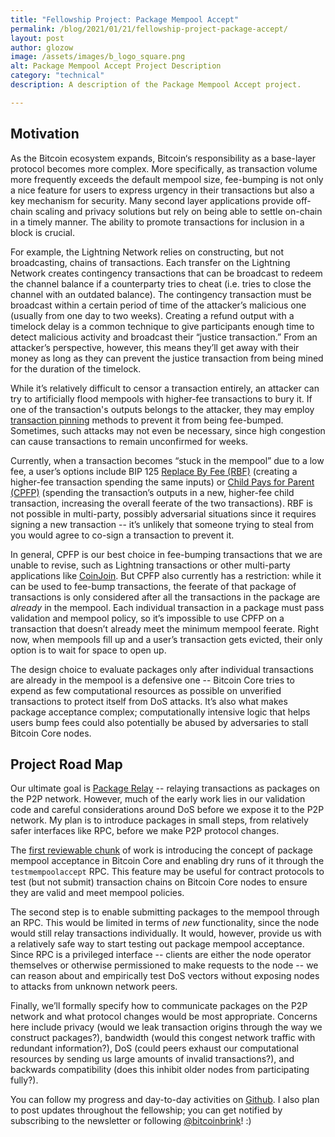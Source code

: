 ```yaml
---
title: "Fellowship Project: Package Mempool Accept"
permalink: /blog/2021/01/21/fellowship-project-package-accept/
layout: post
author: glozow
image: /assets/images/b_logo_square.png
alt: Package Mempool Accept Project Description 
category: "technical"
description: A description of the Package Mempool Accept project.

---
```


## Motivation

As the Bitcoin ecosystem expands, Bitcoin‘s responsibility as a base-layer
protocol becomes more complex. More specifically, as transaction volume more
frequently exceeds the default mempool size, fee-bumping is not only a nice
feature for users to express urgency in their transactions but also a key
mechanism for security. Many second layer applications provide off-chain
scaling and privacy solutions but rely on being able to settle on-chain in a
timely manner. The ability to promote transactions for inclusion in a block is
crucial.

For example, the Lightning Network relies on constructing, but not
broadcasting, chains of transactions. Each transfer on the Lightning Network
creates contingency transactions that can be broadcast to redeem the channel
balance if a counterparty tries to cheat (i.e. tries to close the channel with
an outdated balance). The contingency transaction must be broadcast within a
certain period of time of the attacker’s malicious one (usually from one day to
two weeks). Creating a refund output with a timelock delay is a common
technique to give participants enough time to detect malicious activity and
broadcast their “justice transaction.” From an attacker’s perspective, however,
this means they’ll get away with their money as long as they can prevent the
justice transaction from being mined for the duration of the timelock.

While it’s relatively difficult to censor a transaction entirely, an attacker can
try to artificially flood mempools with higher-fee transactions to bury it. If one
of the transaction's outputs belongs to the attacker, they may employ [transaction
pinning](https://bitcoinops.org/en/topics/transaction-pinning/) methods to
prevent it from being fee-bumped. Sometimes, such attacks may not
even be necessary, since high congestion can cause transactions to
remain unconfirmed for weeks.

Currently, when a transaction becomes “stuck in the mempool” due to a low fee,
a user’s options include BIP 125 [Replace By Fee
(RBF)](https://bitcoinops.org/en/topics/replace-by-fee/) (creating a
higher-fee transaction spending the same inputs) or [Child Pays for Parent
(CPFP)](https://bitcoinops.org/en/topics/cpfp/) (spending the transaction’s
outputs in a new, higher-fee child transaction, increasing the overall feerate
of the two transactions). RBF is not possible in multi-party, possibly
adversarial situations since it requires signing a new transaction -- it’s
unlikely that someone trying to steal from you would agree to co-sign a
transaction to prevent it.

In general, CPFP is our best choice in fee-bumping transactions that we are
unable to revise, such as Lightning transactions or other multi-party
applications like [CoinJoin](https://bitcoinops.org/en/topics/coinjoin/). But
CPFP also currently has a restriction: while it can be used to fee-bump
transactions, the feerate of that package of transactions is only considered
after all the transactions in the package are _already_ in the mempool. Each
individual transaction in a package must pass validation and mempool policy, so
it’s impossible to use CPFP on a transaction that doesn’t already meet the
minimum mempool feerate. Right now, when mempools fill up and a user’s
transaction gets evicted, their only option is to wait for space to open up.

The design choice to evaluate packages only after individual transactions are
already in the mempool is a defensive one -- Bitcoin Core tries to expend as
few computational resources as possible on unverified transactions to
protect itself from DoS attacks. It’s also what makes package acceptance complex;
computationally intensive logic that helps users bump fees could also
potentially be abused by adversaries to stall Bitcoin Core nodes.

## Project Road Map

Our ultimate goal is [Package
Relay](https://bitcoinops.org/en/topics/package-relay/) -- relaying
transactions as packages on the P2P network. However, much of the early work
lies in our validation code and careful considerations around DoS before we
expose it to the P2P network. My plan is to introduce packages in small steps,
from relatively safer interfaces like RPC, before we make P2P protocol changes.

The [first reviewable chunk](https://github.com/bitcoin/bitcoin/pull/20833) of
work is introducing the concept of package mempool acceptance in Bitcoin Core
and enabling dry runs of it through the `testmempoolaccept` RPC. This feature
may be useful for contract protocols to test (but not submit) transaction
chains on Bitcoin Core nodes to ensure they are valid and meet mempool
policies.

The second step is to enable submitting packages to the mempool through an RPC.
This would be limited in terms of _new_ functionality, since the node would still
relay transactions individually. It would, however, provide us with a
relatively safe way to start testing out package mempool acceptance. Since RPC
is a privileged interface -- clients are either the node operator themselves or
otherwise permissioned to make requests to the node -- we can reason about and
empirically test DoS vectors without exposing nodes to attacks from unknown
network peers.

Finally, we’ll formally specify how to communicate packages on the P2P network
and what protocol changes would be most appropriate. Concerns here include
privacy (would we leak transaction origins through the way we construct
packages?), bandwidth (would this congest network traffic with redundant
information?), DoS (could peers exhaust our computational resources by sending
us large amounts of invalid transactions?), and backwards compatibility (does
this inhibit older nodes from participating fully?). 

You can follow my progress and day-to-day activities on
[Github](https://github.com/glozow/). I also plan to post updates throughout
the fellowship; you can get notified by subscribing to the newsletter
or following [@bitcoinbrink](https://twitter.com/bitcoinbrink)! :)
